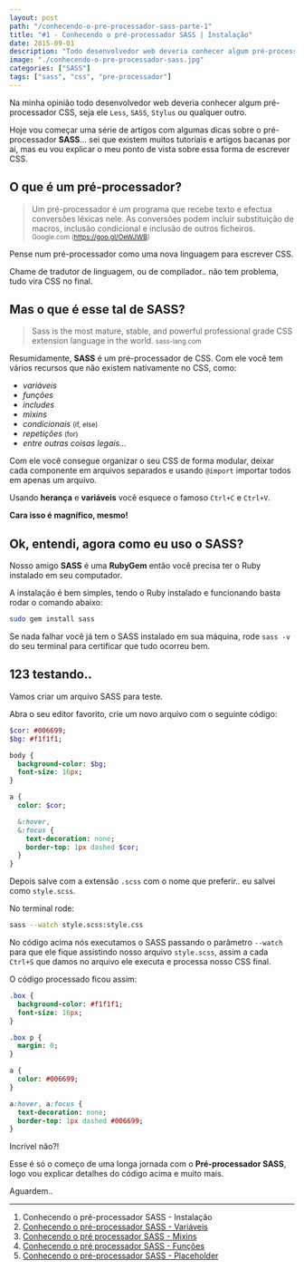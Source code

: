 ```yaml
---
layout: post
path: "/conhecendo-o-pre-processador-sass-parte-1"
title: "#1 - Conhecendo o pré-processador SASS | Instalação"
date: 2015-09-01
description: "Todo desenvolvedor web deveria conhecer algum pré-processador CSS, seja ele Less, SASS, Stylus ou qualquer outro"
image: "./conhecendo-o-pre-processador-sass.jpg"
categories: ["SASS"]
tags: ["sass", "css", "pre-processador"]
---
```


Na minha opinião todo desenvolvedor web deveria conhecer algum pré-processador CSS, seja ele `Less`, `SASS`, `Stylus` ou qualquer outro.

Hoje vou começar uma série de artigos com algumas dicas sobre o pré-processador **SASS**... sei que existem muitos tutoriais e artigos bacanas por ai, mas eu vou explicar o meu ponto de vista sobre essa forma de escrever CSS.

## O que é um pré-processador?

> Um pré-processador é um programa que recebe texto e efectua conversões léxicas nele. As conversões podem incluir substituição de macros, inclusão condicional e inclusão de outros ficheiros.
  > <small>Google.com (<a href="https://goo.gl/OeWJWB">https://goo.gl/OeWJWB</a>)</small>

Pense num pré-processador como uma nova linguagem para escrever CSS.

Chame de tradutor de linguagem, ou de compilador.. não tem problema, tudo vira CSS no final.

## Mas o que é esse tal de SASS?

> Sass is the most mature, stable, and powerful professional grade CSS extension language in the world.
  > <small>sass-lang.com</small>

Resumidamente, **SASS** é um pré-processador de CSS. Com ele você tem vários recursos que não existem nativamente no CSS, como:

* *variáveis*
* *funções*
* *includes*
* *mixins*
* *condicionais* <small>(if, else)</small>
* *repetições* <small>(for)</small>
* *entre outras coisas legais...*

Com ele você consegue organizar o seu CSS de forma modular, deixar cada componente em arquivos separados e usando `@import` importar todos em apenas um arquivo.

Usando **herança** e **variáveis** você esquece o famoso `Ctrl+C` e `Ctrl+V`.

**Cara isso é magnífico, mesmo!**

## Ok, entendi, agora como eu uso o SASS?

Nosso amigo **SASS** é uma **RubyGem** então você precisa ter o Ruby instalado em seu computador.

A instalação é bem simples, tendo o Ruby instalado e funcionando basta rodar o comando abaixo:

```bash
sudo gem install sass
```

Se nada falhar você já tem o SASS instalado em sua máquina, rode `sass -v` do seu terminal para certificar que tudo ocorreu bem.

## 123 testando..

Vamos criar um arquivo SASS para teste.

Abra o seu editor favorito, crie um novo arquivo com o seguinte código:

```sass
$cor: #006699;
$bg: #f1f1f1;

body {
  background-color: $bg;
  font-size: 16px;
}

a {
  color: $cor;

  &:hover,
  &:focus {
    text-decoration: none;
    border-top: 1px dashed $cor;
  }
}
```

Depois salve com a extensão `.scss` com o nome que preferir.. eu salvei como `style.scss`.

No terminal rode:

```bash
sass --watch style.scss:style.css
```

No código acima nós executamos o SASS passando o parâmetro `--watch` para que ele fique assistindo nosso arquivo `style.scss`, assim a cada `Ctrl+S` que damos no arquivo ele executa e processa nosso CSS final.

O código processado ficou assim:

```sass
.box {
  background-color: #f1f1f1;
  font-size: 16px;
}

.box p {
  margin: 0;
}

a {
  color: #006699;
}

a:hover, a:focus {
  text-decoration: none;
  border-top: 1px dashed #006699;
}
```

Incrível não?!

Esse é só o começo de uma longa jornada com o **Pré-processador SASS**, logo vou explicar detalhes do código acima e muito mais.

Aguardem..

***

1. Conhecendo o pré-processador SASS - Instalação
2. [Conhecendo o pré-processador SASS - Variáveis](/sass-variaveis-parte-2)
3. [Conhecendo o pré processador SASS - Mixins](/sass-parte-3-mixins)
4. [Conhecendo o pré processador SASS - Funções](/sass-parte-4-funcoes)
5. [Conhecendo o pré-processador SASS - Placeholder](/sass-parte-5-placeholder)
